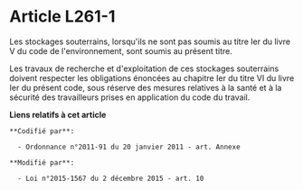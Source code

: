 # Article L261-1

Les stockages souterrains, lorsqu'ils ne sont pas soumis au titre Ier du livre V du code de l'environnement, sont soumis au
présent titre. 

Les travaux de recherche et d'exploitation de ces stockages souterrains doivent respecter les obligations énoncées au
chapitre Ier du titre VI du livre Ier du présent code, sous réserve des mesures relatives à la santé et à la sécurité des
travailleurs prises en application du code du travail.

**Liens relatifs à cet article**

	**Codifié par**:

	  - Ordonnance n°2011-91 du 20 janvier 2011 - art. Annexe

	**Modifié par**:

	  - Loi n°2015-1567 du 2 décembre 2015 - art. 10
